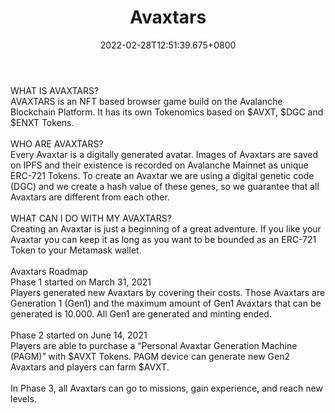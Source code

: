 ﻿---
title: "Avaxtars"
description: "AVAXTARS is an NFT & Token based browser game."
lead: "AVAXTARS is an NFT & Token based browser game."
date: 2022-02-28T12:51:39.675+0800
lastmod: 2022-02-28T12:51:39.675+0800
draft: false
featuredImage: ["100_avaxtars.png"]
score: "355"
status: "Live"
blockchain: ["Avalanche"]
nft_support: "Yes"
free_to_play: "NFT"
play_to_earn: ["NFT","Crypto"]
website: "https://avaxtars.com?utm_source=PlayToEarn.net&utm_medium=organic&utm_campaign=gamepage"
twitter: "https://twitter.com/Avaxtars_Game"
discord: "https://discord.gg/n266eXd33H"
telegram: "https://t.me/Avaxtars"
github: 
youtube: "https://www.youtube.com/channel/UCTe3KyH7w_FwS91XRlYrQPw"
twitch: 
facebook: 
instagram: 
reddit: "https://www.reddit.com/r/Avaxtars/"
medium: "https://avaxtars.medium.com/"
steam: 
gitbook: 
googleplay: 
appstore: 

  
    
categories: ["games"]
games: ["Collectible","DeFi","Sci-Fi"]
toc: false
pinned: false
weight: 
---
WHAT IS AVAXTARS?<br> AVAXTARS is an NFT based browser game build on the Avalanche Blockchain Platform. It has its own Tokenomics based on $AVXT, $DGC and $ENXT Tokens.<br> <br> WHO ARE AVAXTARS?<br> Every Avaxtar is a digitally generated avatar. Images of Avaxtars are saved on IPFS and their existence is recorded on Avalanche Mainnet as unique ERC-721 Tokens. To create an Avaxtar we are using a digital genetic code (DGC) and we create a hash value of these genes, so we guarantee that all Avaxtars are different from each other.<br> <br> WHAT CAN I DO WITH MY AVAXTARS?<br> Creating an Avaxtar is just a beginning of a great adventure. If you like your Avaxtar you can keep it as long as you want to be bounded as an ERC-721 Token to your Metamask wallet.<br> <br> Avaxtars Roadmap<br> Phase 1 started on March 31, 2021<br> Players generated new Avaxtars by covering their costs. Those Avaxtars are Generation 1 (Gen1) and the maximum amount of Gen1 Avaxtars that can be generated is 10.000. All Gen1 are generated and minting ended.<br> <br> Phase 2 started on June 14, 2021<br> Players are able to purchase a “Personal Avaxtar Generation Machine (PAGM)” with $AVXT Tokens. PAGM device can generate new Gen2 Avaxtars and players can farm $AVXT.<br> <br> In Phase 3, all Avaxtars can go to missions, gain experience, and reach new levels.
